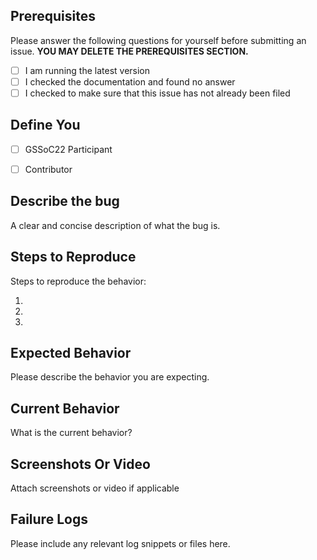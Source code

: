 ## Prerequisites

Please answer the following questions for yourself before submitting an issue. **YOU MAY DELETE THE PREREQUISITES SECTION.**

- [ ] I am running the latest version
- [ ] I checked the documentation and found no answer
- [ ] I checked to make sure that this issue has not already been filed

## Define You

- [ ] GSSoC22 Participant
- [ ] Contributor


## Describe the bug

A clear and concise description of what the bug is.

## Steps to Reproduce

Steps to reproduce the behavior:

1. 
2. 
3. 
 
## Expected Behavior

Please describe the behavior you are expecting.

## Current Behavior

What is the current behavior?

## Screenshots Or Video

Attach screenshots or video if applicable


## Failure Logs

Please include any relevant log snippets or files here.

